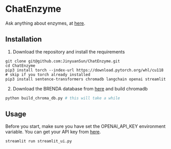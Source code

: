 # ChatEnzyme
Ask anything about enzymes, at [here](https://enzygpt.cloudmol.org/).

## Installation
1. Download the repository and install the requirements
```
git clone git@github.com:JinyuanSun/ChatEnzyme.git
cd ChatEnzyme
pip3 install torch --index-url https://download.pytorch.org/whl/cu118 # skip if you torch already installed
pip3 install sentence-transformers chromadb langchain openai streamlit
```

2. Download the BRENDA database from [here](https://www.brenda-enzymes.org/download.php) and build chromadb

```bash
python build_chroma_db.py # this will take a while
```

## Usage
Before you start, make sure you have set the OPENAI_API_KEY environment variable. You can get your API key from [here](https://beta.openai.com/).
```bash
streamlit run streamlit_ui.py
```